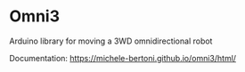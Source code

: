 # Omni3
Arduino library for moving a 3WD omnidirectional robot

Documentation: https://michele-bertoni.github.io/omni3/html/
